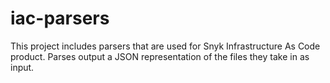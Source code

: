 # iac-parsers

This project includes parsers that are used for Snyk Infrastructure As Code product. Parses output a JSON representation of the files they take in as input. 
